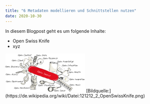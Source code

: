```yaml
---
title: "6 Metadaten modellieren und Schnittstellen nutzen"
date: 2020-10-30
---
```



In diesem Blogpost geht es um folgende Inhalte:
* Open Swiss Knife
* xyz


<img alt="OpenSwissKnife" src="https://github.com/stemorit/BAIN-Lerntagebuch/blob/master/_posts/img007OpenSwissKnife.png?raw=true" width="50%"/>
[Bildquelle:](https://de.wikipedia.org/wiki/Datei:121212_2_OpenSwissKnife.png)
